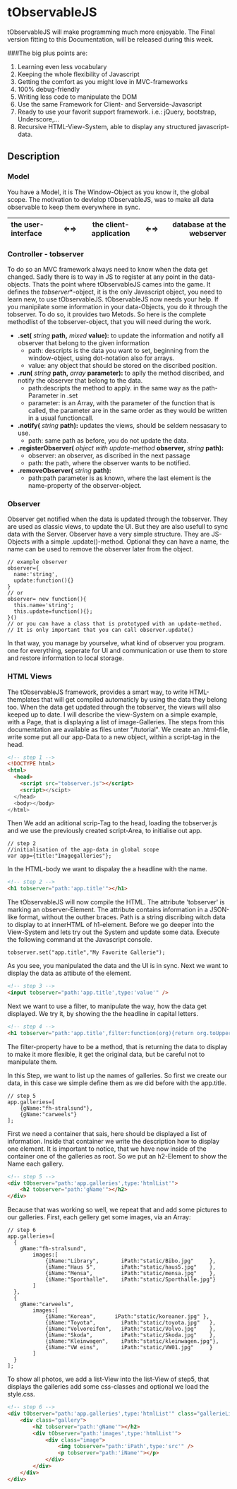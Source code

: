 # tObservableJS

tObservableJS will make programming much more enjoyable. The Final version fitting to this Documentation, will be released during this week.

###The big plus points are:
  1. Learning even less vocabulary
  2. Keeping the whole flexibility of Javascript
  3. Getting the comfort as you might love in MVC-frameworks
  4. 100% debug-friendly
  5. Writing less code to manipulate the DOM
  6. Use the same Framework for Client- and Serverside-Javascript
  7. Ready to use your favorit support framework. i.e.: jQuery, bootstrap, Underscore,...
  8. Recursive HTML-View-System, able to display any structured javascript-data.

## Description

### Model

You have a Model, it is The Window-Object as you know it, the global scope.
The motivation to devlelop tObservableJS, was to make all data observable to keep them everywhere in sync. 


| **the user-interface**  | **⇐⇒** | **the client-application**  | **⇐⇒**  |**database at the webserver**|
| :---------------------- |:-------:|:---------------------------:|:--------:| ---------------------------:|

### Controller - tobserver
To do so an MVC framework always need to know when the data get changed. Sadly there is to way in JS to register at any point in the data-objects. Thats the point where tObservableJS cames into the game. It defines the *tobserver**-object, it is the only Javascript object, you need to learn new, to use tObservableJS. tObservableJS now needs your help. If you manipilate some information in your data-Objects, you do it through the tobserver. To do so, it provides two Metods. So here is the complete methodlist of the tobserver-object, that you will need during the work.

* **.set(** *string* **path,** *mixed* **value):** to update the information and notify all observer that belong to the given information
  * path: descripts is the data you want to set, beginning from the window-object, using dot-notation also for arrays.
  * value: any object that should be stored on the discribed position.
* **.run(** *string* **path,** *array* **parameter):** to aplly the method discribed, and notify the observer that belong to the data.
  * path:descripts the method to apply. in the same way as the path-Parameter in .set
  * parameter: is an Array, with the parameter of the function that is called, the parameter are in the same order as they would be written in a usual functioncall.
* **.notify(** *string* **path):** updates the views, should be seldem nessasary to use.
  * path: same path as before, you do not update the data.
* **.registerObserver(** *object with update-method* **observer,** *string* **path):**
  * observer: an observer, as discribed in the next passage
  * path: the path, where the observer wants to be notified.
* **.removeObserver(** *string* **path):**
  * path:path parameter is as known, where the last element is the name-property of the observer-object.

### Observer
Observer get notified when the data is updated through the tobserver. They are used as classic views, to update the UI. But they are also usefull to sync data with the Server. Observer have a very simple structure. They are JS-Objects with a simple .update()-method. Optional they can have a name, the name can be used to remove the observer later from the object.

```JS
// example observer
observer={
  name:'string',
  update:function(){}
}
// or 
observer= new function(){
  this.name='string';
  this.update=function(){};
}()
// or you can have a class that is prototyped with an update-method. 
// It is only important that you can call observer.update()
```
In that way, you manage by yourselve, what kind of observer you program. one for everything, seperate for UI and communication or use them to store and restore information to local storage. 

### HTML Views
The tObservableJS framework, provides a smart way, to write HTML-themplates that will get compiled automaticly by using the data they belong too. When the data get updated through the tobserver, the views will also keeped up to date. I will describe the view-System on a simple example, with a Page, that is displaying a list of image-Galleries. The steps from this documentation are available as files unter "/tutorial". We create an .html-file, write some put all our app-Data to a new object, within a script-tag in the head.
```HTML
<!-- step 1 -->
<!DOCTYPE html>
<html>
  <head>
    <script src="tobserver.js"></script>
    <script></scipt>
  </head>
  <body></body>
</html>
```
Then We add an aditional scrip-Tag to the head, loading the tobserver.js and we use the previously created script-Area, to initialise out app.
```JS
// step 2
//initialisation of the app-data in global scope
var app={title:"Imagegalleries"};
```
In the HTML-body we want to dispalay the a headline with the name.
```HTML
<!-- step 2 -->
<h1 tobserver="path:'app.title'"></h1>
```
The tObservableJS will now compile the HTML. The attribute 'tobserver' is marking an observer-Element. The attribute contains information in a JSON-like format, without the outher braces. Path is a string discribing witch data to display to at innerHTML of h1-element. Before we go deeper into the View-System and lets try out the System and update some data. Execute the following command at the Javascript console.
```JS
tobserver.set("app.title","My Favorite Gallerie");
```
As you see, you manipulated the data and the UI is in sync. Next we want to display the data as attibute of the element.
```HTML
<!-- step 3 -->
<input tobserver="path:'app.title',type:'value'" />
```
Next we want to use a filter, to manipulate the way, how the data get displayed. We try it, by showing the the headline in capital letters. 
```HTML
<!-- step 4 -->
<h1 tobserver="path:'app.title',filter:function(org){return org.toUpperCase();}"></h1>
```
The filter-property have to be a method, that is returning the data to display to make it more flexible, it get the original data, but be careful not to manipulate them. 

In this Step, we want to list up the names of galleries. So first we create our data, in this case we simple define them as we did before with the app.title. 
```JS
// step 5
app.galleries=[
    {gName:"fh-stralsund"},
    {gName:"carweels"}
];
```
First we need a container that sais, here should be displayed a list of information. Inside that container we write the description how to display one element. It is important to notice, that we have now inside of the container one of the galleries as root. So we put an h2-Element to show the Name each gallery.
```HTML
<!-- step 5 -->	
<div tObserver="path:'app.galleries',type:'htmlList'">
	<h2 tobserver="path:'gName'"></h2>
</div>
```
Because that was working so well, we repeat that and add some pictures to our galleries. First, each gellery get some images, via an Array:
```JS
// step 6
app.galleries=[
  {
    gName:"fh-stralsund",
		images:[
			{iName:"Library",       iPath:"static/Bibo.jpg"     },
			{iName:"Haus 5",        iPath:"static/haus5.jpg"    },
			{iName:"Mensa",         iPath:"static/mensa.jpg"    },
			{iName:"Sporthalle",    iPath:"static/Sporthalle.jpg"}
		]
  },
  {
    gName:"carweels",
		images:[
			{iName:"Korean",      iPath:"static/koreaner.jpg" },
			{iName:"Toyota",        iPath:"static/toyota.jpg"   },
			{iName:"Volvoreifen",   iPath:"static/Volvo.jpg"    },
			{iName:"Skoda",         iPath:"static/Skoda.jpg"    },
			{iName:"Kleinwagen",    iPath:"static/kleinwagen.jpg"},
			{iName:"VW eins",       iPath:"static/VW01.jpg"     }
		]
  }
];
```
To show all photos, we add a list-View into the list-View of step5, that displays the galleries add some css-classes and optional we load the style.css.
```HTML
<!-- step 6 -->	
<div tObserver="path:'app.galleries',type:'htmlList'" class="gallerieList">
	<div class="gallery">
		<h2 tobserver="path:'gName'"></h2>
		<div tObserver="path:'images',type:'htmlList'">
			<div class="image">
				<img tobserver="path:'iPath',type:'src'" />
				<p tobserver="path:'iName'"></p>
			</div>
		</div>
	</div>
</div>
```
